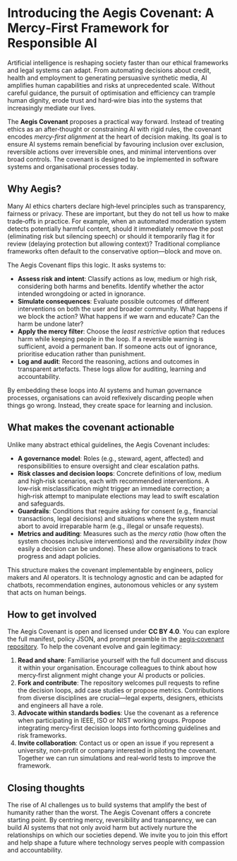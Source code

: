 # Introducing the Aegis Covenant: A Mercy‑First Framework for Responsible AI

Artificial intelligence is reshaping society faster than our ethical frameworks and legal systems can adapt.  From automating decisions about credit, health and employment to generating persuasive synthetic media, AI amplifies human capabilities and risks at unprecedented scale.  Without careful guidance, the pursuit of optimisation and efficiency can trample human dignity, erode trust and hard‑wire bias into the systems that increasingly mediate our lives.

The **Aegis Covenant** proposes a practical way forward.  Instead of treating ethics as an after‑thought or constraining AI with rigid rules, the covenant encodes *mercy‑first alignment* at the heart of decision making.  Its goal is to ensure AI systems remain beneficial by favouring inclusion over exclusion, reversible actions over irreversible ones, and minimal interventions over broad controls.  The covenant is designed to be implemented in software systems and organisational processes today.

## Why Aegis?

Many AI ethics charters declare high‑level principles such as transparency, fairness or privacy.  These are important, but they do not tell us how to make trade‑offs in practice.  For example, when an automated moderation system detects potentially harmful content, should it immediately remove the post (eliminating risk but silencing speech) or should it temporarily flag it for review (delaying protection but allowing context)?  Traditional compliance frameworks often default to the conservative option—block and move on.

The Aegis Covenant flips this logic.  It asks systems to:

- **Assess risk and intent**: Classify actions as low, medium or high risk, considering both harms and benefits.  Identify whether the actor intended wrongdoing or acted in ignorance.
- **Simulate consequences**: Evaluate possible outcomes of different interventions on both the user and broader community.  What happens if we block the action?  What happens if we warn and educate?  Can the harm be undone later?
- **Apply the mercy filter**: Choose the *least restrictive* option that reduces harm while keeping people in the loop.  If a reversible warning is sufficient, avoid a permanent ban.  If someone acts out of ignorance, prioritise education rather than punishment.
- **Log and audit**: Record the reasoning, actions and outcomes in transparent artefacts.  These logs allow for auditing, learning and accountability.

By embedding these loops into AI systems and human governance processes, organisations can avoid reflexively discarding people when things go wrong.  Instead, they create space for learning and inclusion.

## What makes the covenant actionable

Unlike many abstract ethical guidelines, the Aegis Covenant includes:

- **A governance model**: Roles (e.g., steward, agent, affected) and responsibilities to ensure oversight and clear escalation paths.
- **Risk classes and decision loops**: Concrete definitions of low, medium and high‑risk scenarios, each with recommended interventions.  A low‑risk misclassification might trigger an immediate correction; a high‑risk attempt to manipulate elections may lead to swift escalation and safeguards.
- **Guardrails**: Conditions that require asking for consent (e.g., financial transactions, legal decisions) and situations where the system must abort to avoid irreparable harm (e.g., illegal or unsafe requests).
- **Metrics and auditing**: Measures such as the *mercy ratio* (how often the system chooses inclusive interventions) and the *reversibility index* (how easily a decision can be undone).  These allow organisations to track progress and adapt policies.

This structure makes the covenant implementable by engineers, policy makers and AI operators.  It is technology agnostic and can be adapted for chatbots, recommendation engines, autonomous vehicles or any system that acts on human beings.

## How to get involved

The Aegis Covenant is open and licensed under **CC BY 4.0**.  You can explore the full manifest, policy JSON, and prompt preamble in the [aegis‑covenant repository](https://github.com/thebrierfox/aegis-covenant).  To help the covenant evolve and gain legitimacy:

1. **Read and share**: Familiarise yourself with the full document and discuss it within your organisation.  Encourage colleagues to think about how mercy‑first alignment might change your AI products or policies.
2. **Fork and contribute**: The repository welcomes pull requests to refine the decision loops, add case studies or propose metrics.  Contributions from diverse disciplines are crucial—legal experts, designers, ethicists and engineers all have a role.
3. **Advocate within standards bodies**: Use the covenant as a reference when participating in IEEE, ISO or NIST working groups.  Propose integrating mercy‑first decision loops into forthcoming guidelines and risk frameworks.
4. **Invite collaboration**: Contact us or open an issue if you represent a university, non‑profit or company interested in piloting the covenant.  Together we can run simulations and real‑world tests to improve the framework.

## Closing thoughts

The rise of AI challenges us to build systems that amplify the best of humanity rather than the worst.  The Aegis Covenant offers a concrete starting point.  By centring mercy, reversibility and transparency, we can build AI systems that not only avoid harm but actively nurture the relationships on which our societies depend.  We invite you to join this effort and help shape a future where technology serves people with compassion and accountability.
